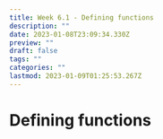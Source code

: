 ```yaml
---
title: Week 6.1 - Defining functions
description: ""
date: 2023-01-08T23:09:34.330Z
preview: ""
draft: false
tags: ""
categories: ""
lastmod: 2023-01-09T01:25:53.267Z
---
```

# Defining functions